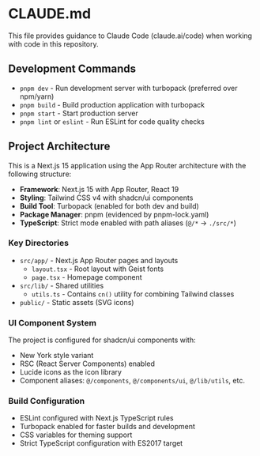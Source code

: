 # CLAUDE.md

This file provides guidance to Claude Code (claude.ai/code) when working with code in this repository.

## Development Commands

- `pnpm dev` - Run development server with turbopack (preferred over npm/yarn)
- `pnpm build` - Build production application with turbopack
- `pnpm start` - Start production server
- `pnpm lint` or `eslint` - Run ESLint for code quality checks

## Project Architecture

This is a Next.js 15 application using the App Router architecture with the following structure:

- **Framework**: Next.js 15 with App Router, React 19
- **Styling**: Tailwind CSS v4 with shadcn/ui components
- **Build Tool**: Turbopack (enabled for both dev and build)
- **Package Manager**: pnpm (evidenced by pnpm-lock.yaml)
- **TypeScript**: Strict mode enabled with path aliases (`@/*` → `./src/*`)

### Key Directories

- `src/app/` - Next.js App Router pages and layouts
  - `layout.tsx` - Root layout with Geist fonts
  - `page.tsx` - Homepage component
- `src/lib/` - Shared utilities
  - `utils.ts` - Contains `cn()` utility for combining Tailwind classes
- `public/` - Static assets (SVG icons)

### UI Component System

The project is configured for shadcn/ui components with:
- New York style variant
- RSC (React Server Components) enabled
- Lucide icons as the icon library
- Component aliases: `@/components`, `@/components/ui`, `@/lib/utils`, etc.

### Build Configuration

- ESLint configured with Next.js TypeScript rules
- Turbopack enabled for faster builds and development
- CSS variables for theming support
- Strict TypeScript configuration with ES2017 target